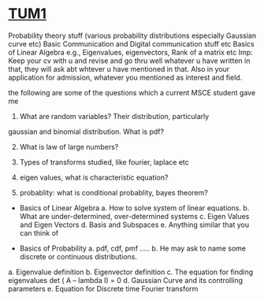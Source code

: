 # [TUM1](https://germanystudy.net/tum-msce-interview-questions/)

Probability theory stuff (various probability distributions especially Gaussian curve etc)
Basic Communication and Digital communication stuff etc
Basics of Linear Algebra e.g., Eigenvalues, eigenvectors, Rank of a matrix etc
Imp: Keep your cv with u and revise and go thru well whatever u have written in that, they will ask abt whtever u have mentioned in that.
Also in your application for admission, whatever you mentioned as interest and field.

the following are some of the questions which a current MSCE student gave me

1. What are random variables? Their distribution, particularly

gaussian and binomial distribution. What is pdf?

2. What is law of large numbers?

3. Types of transforms studied, like fourier, laplace etc

4. eigen values, what is characteristic equation?

5. probablity: what is conditional probablity, bayes theorem?

* Basics of Linear Algebra
a. How to solve system of linear equations.
b. What are under-determined, over-determined systems
c. Eigen Values and Eigen Vectors
d. Basis and Subspaces
e. Anything similar that you can think of

* Basics of Probability
a. pdf, cdf, pmf …..
b. He may ask to name some discrete or continuous distributions.

a. Eigenvalue definition
b. Eigenvector definition
c. The equation for finding eigenvalues  det ( A – lambda I) = 0
d. Gaussian Curve and its controlling parameters
e. Equation for Discrete time Fourier transform

